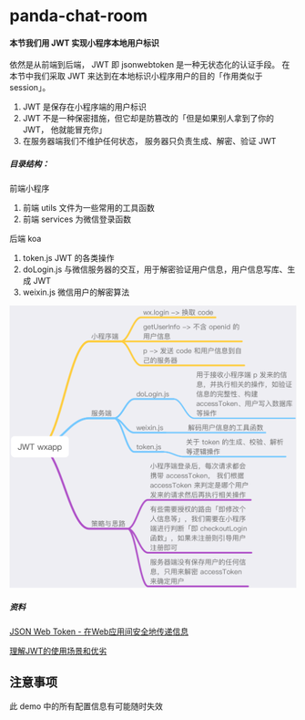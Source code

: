 # panda-chat-room

#### 本节我们用 JWT 实现小程序本地用户标识

依然是从前端到后端， JWT 即 jsonwebtoken 是一种无状态化的认证手段。 在本节中我们采取 JWT 来达到在本地标识小程序用户的目的「作用类似于 session」。

1. JWT 是保存在小程序端的用户标识
1. JWT 不是一种保密措施，但它却是防篡改的「但是如果别人拿到了你的 JWT， 他就能冒充你」
1. 在服务器端我们不维护任何状态， 服务器只负责生成、解密、验证 JWT

##### 目录结构：

前端小程序

1. 前端 utils 文件为一些常用的工具函数
1. 前端 services 为微信登录函数

后端 koa

1. token.js JWT 的各类操作
1. doLogin.js 与微信服务器的交互，用于解密验证用户信息，用户信息写库、生成 JWT
1. weixin.js 微信用户的解密算法

![](imgs/JWT.png)


##### 资料

[JSON Web Token - 在Web应用间安全地传递信息](https://blog.leapoahead.com/2015/09/06/understanding-jwt/)


[理解JWT的使用场景和优劣](http://blog.didispace.com/learn-how-to-use-jwt-xjf/)

## 注意事项

此 demo 中的所有配置信息有可能随时失效
